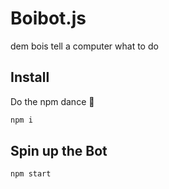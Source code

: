 Boibot.js
======
dem bois tell a computer what to do

## Install
Do the npm dance :dancer:
```sh
npm i
```
## Spin up the Bot
```sh
npm start
```
